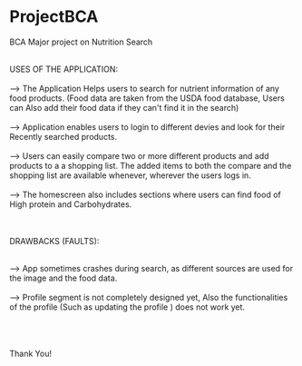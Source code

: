 # ProjectBCA
BCA Major project on Nutrition Search<br><br>

USES OF THE APPLICATION:<br><br>
--> The Application Helps users to search for nutrient information of any food products. (Food data are taken from the USDA food database,
Users can Also add their food data if they can't find it in the search)<br><br>
--> Application enables users to login to different devies and look for their Recently searched products.<br><br>
--> Users can easily compare two or more different products and add products to a a shopping list. The added items to both the compare and the shopping list
are available whenever, wherever the users logs in.<br><br>
--> The homescreen also includes sections where users can find food of High protein and Carbohydrates.<br><br><br>


DRAWBACKS (FAULTS):<br><br>

--> App sometimes crashes during search, as different sources are used for the image and the food data.<br><br>
--> Profile segment is not completely designed yet, Also the functionalities of the profile (Such as updating the profile ) does not
work yet.<br><br><br><br>


Thank You!
